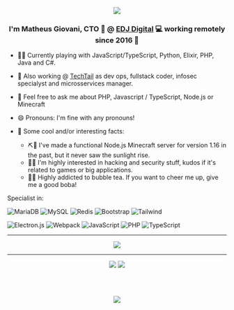 <div align="center">
<img src="https://readme-typing-svg.herokuapp.com?font=sans-serif&size=30&color=8A17B3&center=true&vCenter=true&lines=%3COl%C3%A1%2C+mundo!%2F%3E;%3CHello%2C+world!%2F%3E;%3CCiao%2C+mondo!%2F%3E" />
</div>  

### <div align="center">I'm Matheus Giovani, CTO 👨‍ @ [EDJ Digital](https://github.com/edjdigital) 💻 working remotely since 2016 🚀</div>  

- 👨‍💻 Currently playing with JavaScript/TypeScript, Python, Elixir, PHP, Java and C#.
- 🔭 Also working @ [TechTail](https://github.com/techtail) as dev ops, fullstack coder, infosec specialyst and microsservices manager.
- 💬 Feel free to ask me about PHP, Javascript / TypeScript, Node.js or Minecraft
- 😄 Pronouns: I'm fine with any pronouns!

- 🤔 Some cool and/or interesting facts:
  - ⛏💎 I've made a functional Node.js Minecraft server for version 1.16 in the past, but it never saw the sunlight rise.
  - 🐱‍💻 I'm highly interested in hacking and security stuff, kudos if it's related to games or big applications.
  - 🧋🥤 Highly addicted to bubble tea. If you want to cheer me up, give me a good boba!

Specialist in:

![MariaDB](https://img.shields.io/badge/MariaDB-003545?style=for-the-badge&logo=mariadb&logoColor=white) ![MySQL](https://img.shields.io/badge/mysql-%2300f.svg?style=for-the-badge&logo=mysql&logoColor=white) ![Redis](https://img.shields.io/badge/redis-%23DD0031.svg?style=for-the-badge&logo=redis&logoColor=white) ![Bootstrap](https://img.shields.io/badge/bootstrap-%23563D7C.svg?style=for-the-badge&logo=bootstrap&logoColor=white) ![Tailwind](https://img.shields.io/badge/tailwindcss-%237DD3FC.svg?style=for-the-badge&logo=tailwindcss&logoColor=black)

![Electron.js](https://img.shields.io/badge/Electron-191970?style=for-the-badge&logo=Electron&logoColor=white) ![Webpack](https://img.shields.io/badge/webpack-%238DD6F9.svg?style=for-the-badge&logo=webpack&logoColor=black) ![JavaScript](https://img.shields.io/badge/javascript-%23323330.svg?style=for-the-badge&logo=javascript&logoColor=%23F7DF1E) ![PHP](https://img.shields.io/badge/php-%23777BB4.svg?style=for-the-badge&logo=php&logoColor=white) ![TypeScript](https://img.shields.io/badge/typescript-%23007ACC.svg?style=for-the-badge&logo=typescript&logoColor=white)

---

<div align="center">
  <img src="https://skillicons.dev/icons?perline=10&i=ts,js,php,html,pug,css,sass,java,regex,mysql,express,mongodb,redis,nodejs,cs,nginx,webpack,wordpress,cloudflare,visualstudio" />
</div>

---

<div align="center">
  <img src="https://github-readme-stats.vercel.app/api?username=callmeteus&theme=react&hide_border=true&show_icons=true&hide=issues&count_private=true&include_all_commits=true" />  
  <img src="https://github-readme-stats.vercel.app/api/top-langs/?username=callmeteus&theme=react&hide_border=true&layout=compact&count_private=true&extra=pupperjs/core" />
  
  <br/><br/>
  
  <a href="https://spotify-github-profile.vercel.app/api/view?uid=gcprometeus&redirect=true">
    <img src="https://spotify-github-profile.vercel.app/api/view?uid=gcprometeus&cover_image=true&theme=default&bar_color=9e09c8&bar_color_cover=true" />
  </a>
</div>
